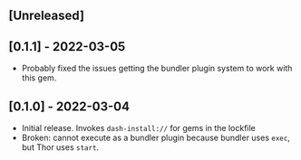## [Unreleased]

## [0.1.1] - 2022-03-05

- Probably fixed the issues getting the bundler plugin system to work with this gem.

## [0.1.0] - 2022-03-04

- Initial release. Invokes `dash-install://` for gems in the lockfile
- Broken: cannot execute as a bundler plugin because bundler uses `exec`, but Thor uses `start`.
